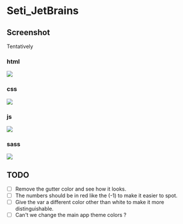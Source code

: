 Seti_JetBrains
==============

## Screenshot
Tentatively

### html
![](https://raw.githubusercontent.com/zchee/Seti_JetBrains/master/screenshot/html.png)

### css
![](https://raw.githubusercontent.com/zchee/Seti_JetBrains/master/screenshot/css.png)

### js
![](https://raw.githubusercontent.com/zchee/Seti_JetBrains/master/screenshot/js.png)

### sass
![](https://raw.githubusercontent.com/zchee/Seti_JetBrains/master/screenshot/sass.png)

## TODO
- [ ] Remove the gutter color and see how it looks.
- [ ] The numbers should be in red like the (-1) to make it easier to spot.
- [ ] Give the var a different color other than white to make it more distinguishable.
- [ ] Can't we change the main app theme colors ?
